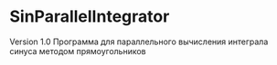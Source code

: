 SinParallelIntegrator 
=====================
Version 1.0
Программа для параллельного вычисления интеграла синуса методом прямоугольников
